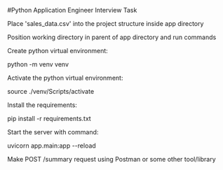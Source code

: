 #Python Application Engineer Interview Task

Place 'sales_data.csv' into the project structure inside app directory

Position working directory in parent of app directory and run commands

Create python virtual environment:

python -m venv venv

Activate the python virtual environment:

source ./venv/Scripts/activate

Install the requirements:

pip install -r requirements.txt

Start the server with command:

uvicorn app.main:app --reload

Make POST /summary request using Postman or some other tool/library
